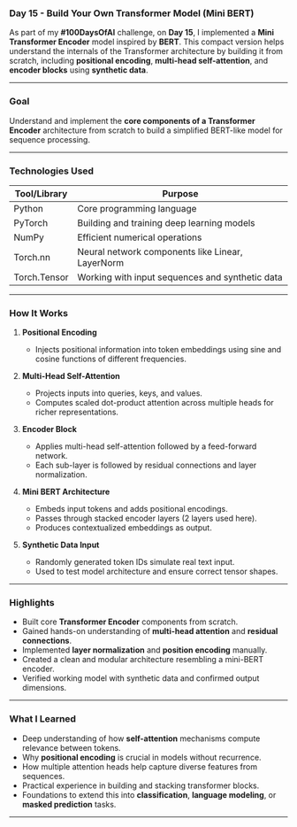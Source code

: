 
### **Day 15 - Build Your Own Transformer Model (Mini BERT)**  
As part of my **#100DaysOfAI** challenge, on **Day 15**, I implemented a **Mini Transformer Encoder** model inspired by **BERT**. This compact version helps understand the internals of the Transformer architecture by building it from scratch, including **positional encoding**, **multi-head self-attention**, and **encoder blocks** using **synthetic data**.

---

### **Goal**  
Understand and implement the **core components of a Transformer Encoder** architecture from scratch to build a simplified BERT-like model for sequence processing.

---

### **Technologies Used**

| Tool/Library | Purpose                                              |
|--------------|------------------------------------------------------|
| Python       | Core programming language                            |
| PyTorch      | Building and training deep learning models           |
| NumPy        | Efficient numerical operations                       |
| Torch.nn     | Neural network components like Linear, LayerNorm     |
| Torch.Tensor | Working with input sequences and synthetic data      |

---

### **How It Works**

1. **Positional Encoding**
   - Injects positional information into token embeddings using sine and cosine functions of different frequencies.

2. **Multi-Head Self-Attention**
   - Projects inputs into queries, keys, and values.
   - Computes scaled dot-product attention across multiple heads for richer representations.

3. **Encoder Block**
   - Applies multi-head self-attention followed by a feed-forward network.
   - Each sub-layer is followed by residual connections and layer normalization.

4. **Mini BERT Architecture**
   - Embeds input tokens and adds positional encodings.
   - Passes through stacked encoder layers (2 layers used here).
   - Produces contextualized embeddings as output.

5. **Synthetic Data Input**
   - Randomly generated token IDs simulate real text input.
   - Used to test model architecture and ensure correct tensor shapes.

---

### **Highlights**

- Built core **Transformer Encoder** components from scratch.
- Gained hands-on understanding of **multi-head attention** and **residual connections**.
- Implemented **layer normalization** and **position encoding** manually.
- Created a clean and modular architecture resembling a mini-BERT encoder.
- Verified working model with synthetic data and confirmed output dimensions.

---

### **What I Learned**

- Deep understanding of how **self-attention** mechanisms compute relevance between tokens.
- Why **positional encoding** is crucial in models without recurrence.
- How multiple attention heads help capture diverse features from sequences.
- Practical experience in building and stacking transformer blocks.
- Foundations to extend this into **classification**, **language modeling**, or **masked prediction** tasks.

---

